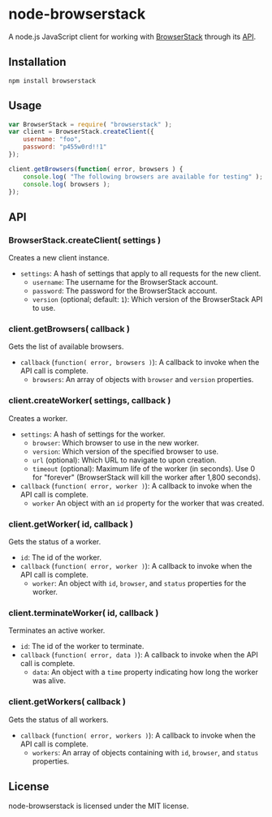 # node-browserstack

A node.js JavaScript client for working with [BrowserStack](http://browserstack.com) through its [API](https://github.com/browserstack/api).

## Installation

```
npm install browserstack
```

## Usage

```javascript
var BrowserStack = require( "browserstack" );
var client = BrowserStack.createClient({
	username: "foo",
	password: "p455w0rd!!1"
});

client.getBrowsers(function( error, browsers ) {
	console.log( "The following browsers are available for testing" );
	console.log( browsers );
});
```

## API

### BrowserStack.createClient( settings )

Creates a new client instance.

* `settings`: A hash of settings that apply to all requests for the new client.
  * `username`: The username for the BrowserStack account.
  * `password`: The password for the BrowserStack account.
  * `version` (optional; default: `1`): Which version of the BrowserStack API to use.

### client.getBrowsers( callback )

Gets the list of available browsers.

* `callback` (`function( error, browsers )`): A callback to invoke when the API call is complete.
  * `browsers`: An array of objects with `browser` and `version` properties. 

### client.createWorker( settings, callback )

Creates a worker.

* `settings`: A hash of settings for the worker.
  * `browser`: Which browser to use in the new worker.
  * `version`: Which version of the specified browser to use.
  * `url` (optional): Which URL to navigate to upon creation.
  * `timeout` (optional): Maximum life of the worker (in seconds). Use 0 for "forever" (BrowserStack will kill the worker after 1,800 seconds).
* `callback` (`function( error, worker )`): A callback to invoke when the API call is complete.
  * `worker` An object with an `id` property for the worker that was created.

### client.getWorker( id, callback )

Gets the status of a worker.

* `id`: The id of the worker.
* `callback` (`function( error, worker )`): A callback to invoke when the API call is complete.
  * `worker`: An object with `id`, `browser`, and `status` properties for the worker.

### client.terminateWorker( id, callback )

Terminates an active worker.

* `id`: The id of the worker to terminate.
* `callback` (`function( error, data )`): A callback to invoke when the API call is complete.
  * `data`: An object with a `time` property indicating how long the worker was alive.

### client.getWorkers( callback )

Gets the status of all workers.

* `callback` (`function( error, workers )`): A callback to invoke when the API call is complete.
  * `workers`: An array of objects containing with `id`, `browser`, and `status` properties.

## License

node-browserstack is licensed under the MIT license.
